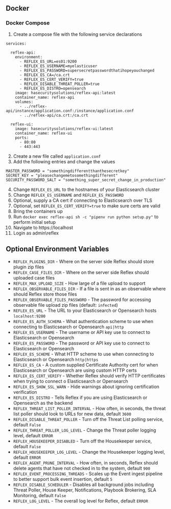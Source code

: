 
## Docker

### Docker Compose

1. Create a compose file with the following service declarations

```
services:

  reflex-api:
    environment:
      - REFLEX_ES_URL=es01:9200
      - REFLEX_ES_USERNAME=myelasticuser
      - REFLEX_ES_PASSWORD=supersecretpasswordthatihopeyouchanged
      - REFLEX_ES_CA=/ca.crt
      - REFLEX_ES_CERT_VERIFY=true
      - REFLEX_DISABLE_THREAT_POLLER=true
      - REFLEX_ES_DISTRO=opensearch
    image: hasecuritysolutions/reflex-api:latest
    container_name: reflex-api
    volumes:
      - ../reflex-api/instance/application.conf:/instance/application.conf
      - ../reflex-api/ca.crt:/ca.crt

  reflex-ui:
    image: hasecuritysolutions/reflex-ui:latest
    container_name: reflex-ui
    ports:
      - 80:80
      - 443:443
```

2. Create a new file called `application.conf`
3. Add the following entries and change the values
  ```
  MASTER_PASSWORD = "somethingdifferentthanthesecretkey"
  SECRET_KEY = "pleasechangemetosomethingdifferent"
  SECURITY_PASSWORD_SALT = "something_super_secret_change_in_production"
  ```
4. Change `REFLEX_ES_URL` to the hostnames of your Elasticsearch cluster
5. Change `REFLEX_ES_USERNAME` and `REFLEX_ES_PASSWORD`
6. Optional, supply a CA cert if connecting to Elasticsearch over TLS
7. Optional, set `REFLEX_ES_CERT_VERIFY=true` to make sure certs are valid
8. Bring the containers up
9. Run `docker exec reflex-api sh -c "pipenv run python setup.py"` to perform initial setup
10. Navigate to https://localhost
11. Login as admin\reflex

## Optional Environment Variables

- `REFLEX_PLUGINS_DIR` - Where on the server side Reflex should store plugin zip files
- `REFLEX_CASE_FILES_DIR` - Where on the server side Reflex should uploaded case files
- `REFLEX_MAX_UPLOAD_SIZE` - How large of a file upload to support
- `REFLEX_OBSERVABLE_FILES_DIR` - If a file is sent in as an observable where should Reflex store those files
- `REFLEX_OBSERVABLE_FILES_PASSWORD` - The password for accessing observable file upload zip files (default: `infected`)
- `REFLEX_ES_URL` - The URL to your Elasticsearch or Opensearch hosts `localhost:9200`
- `REFLEX_ES_AUTH_SCHEMA` - What authentication scheme to use when connecting to Elasticsearch or Opensearch `api|http`
- `REFLEX_ES_USERNAME` - The username or API key use to connect to Elasticsearch or Opensearch
- `REFLEX_ES_PASSWORD` - The password or API key use to connect to Elasticsearch or Opensearch
- `REFLEX_ES_SCHEME` - What HTTP scheme to use when connecting to Elasticsearch or Opensearch `http|https`
- `REFLEX_ES_CA` - A custom supplied Certificate Authority cert for when Elasticsearch or Opensearch are using custom HTTP certs
- `REFLEX_ES_CERT_VERIFY` - Whether Reflex should verify HTTP certificates when trying to connect o Elasticsearch or Opensearch
- `REFLEX_ES_SHOW_SSL_WARN` - Hide warnings about ignoring certification verification
- `REFLEX_ES_DISTRO` - Tells Reflex if you are using Elasticsearch or Opensearch as the backend
- `REFLEX_THREAT_LIST_POLLER_INTERVAL` - How often, in seconds, the threat list poller should look to URLs for new data, default `3600`
- `REFLEX_DISABLE_THREAT_POLLER` - Turn off the Threat List polling service, default `False`
- `REFLEX_THREAT_POLLER_LOG_LEVEL` - Change the Threat poller logging level, default `ERROR`
- `REFLEX_HOUSEKEEPER_DISABLED` - Turn off the Housekeeper service, default `False`
- `REFLEX_HOUSEKEEPER_LOG_LEVEL` - Change the Housekeeper logging level, default `ERROR`
- `REFLEX_AGENT_PRUNE_INTERVAL` - How often, in seconds, Reflex should delete agents that have not checked in to the system, default `900`
- `REFLEX_EVENT_PROCESSING_THREADS` - Scales up the Event ingest pipeline to better support bulk event insertion, default `5`
- `REFLEX_DISABLE_SCHEDULER` - Disables all background jobs including Threat Poller, House Keeper, Notifications, Playbook Brokering, SLA Monitoring, default `False`
- `REFLEX_LOG_LEVEL` - The overall log level for Reflex, default `ERROR`